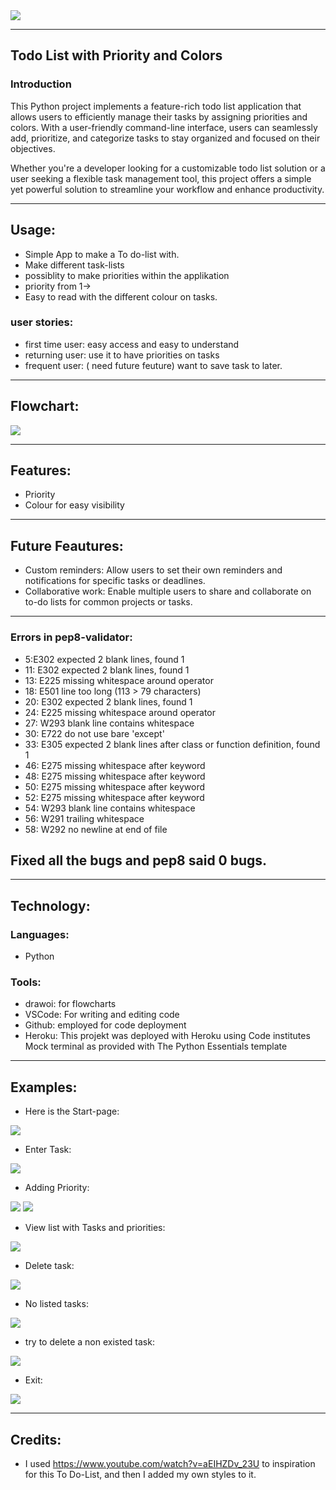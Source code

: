 
<img src="images\FireShot Capture 010 - Am I Responsive_ - ui.dev.png">

<hr>

## Todo List with Priority and Colors
### Introduction
This Python project implements a feature-rich todo list application that allows users to efficiently manage their tasks by assigning priorities and colors. With a user-friendly command-line interface, users can seamlessly add, prioritize, and categorize tasks to stay organized and focused on their objectives.

Whether you're a developer looking for a customizable todo list solution or a user seeking a flexible task management tool, this project offers a simple yet powerful solution to streamline your workflow and enhance productivity.
 
<hr>

## Usage: 
* Simple App to make a To do-list with.
 * Make different task-lists 
* possiblity to make priorities within the applikation
 * priority from 1->
* Easy to read with the different colour on tasks.

### user stories:
* first time user: easy access and easy to understand
* returning user: use it to have priorities on tasks 
* frequent user: ( need future feuture) want to save task to later.

<hr>

## Flowchart:

<img src="images\flowchart.png">

<hr>

## Features: 
* Priority 
* Colour for easy visibility

<hr>

## Future Feautures:
* Custom reminders: Allow users to set their own reminders and notifications for specific tasks or deadlines.
* Collaborative work: Enable multiple users to share and collaborate on to-do lists for common projects or tasks.

<hr>

### Errors in pep8-validator:
* 5:E302 expected 2 blank lines, found 1
* 11: E302 expected 2 blank lines, found 1
* 13: E225 missing whitespace around operator
* 18: E501 line too long (113 > 79 characters)
* 20: E302 expected 2 blank lines, found 1
* 24: E225 missing whitespace around operator
* 27: W293 blank line contains whitespace
* 30: E722 do not use bare 'except'
* 33: E305 expected 2 blank lines after class or function definition, found 1
* 46: E275 missing whitespace after keyword
* 48: E275 missing whitespace after keyword
* 50: E275 missing whitespace after keyword
* 52: E275 missing whitespace after keyword
* 54: W293 blank line contains whitespace
* 56: W291 trailing whitespace
* 58: W292 no newline at end of file

## Fixed all the bugs and pep8 said 0 bugs.

<hr>

## Technology:
###  Languages:
* Python

### Tools:
* drawoi: for flowcharts
* VSCode: For writing and editing code
* Github: employed for code deployment
* Heroku: This projekt was deployed with Heroku using Code institutes Mock terminal as provided with The Python Essentials template

<hr>

## Examples: 
* Here is the Start-page:
<img src="images\page1.png">

* Enter Task:
<img src="images\page2.png">

* Adding Priority:
<img src="images\page3.png">
<img src="images\page4.png">

* View list with Tasks and priorities:
<img src="images\page6.png">

* Delete task:
<img src="images\page8.png">

* No listed tasks:
<img src="images\page12.png">

* try to delete a non existed task:
<img src="images\page13.png">

* Exit:
<img src="images\page14.png">





<hr>

## Credits:
* I used https://www.youtube.com/watch?v=aEIHZDv_23U to inspiration for this To Do-List, and then I added my own styles to it.

